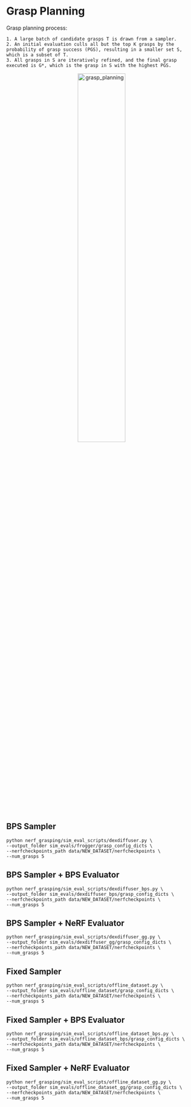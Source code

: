 # Grasp Planning

Grasp planning process:

```
1. A large batch of candidate grasps T is drawn from a sampler.
2. An initial evaluation culls all but the top K grasps by the probability of grasp success (PGS), resulting in a smaller set S, which is a subset of T.
3. All grasps in S are iteratively refined, and the final grasp executed is G*, which is the grasp in S with the highest PGS.
```

<p align="center">
  <img src="https://github.com/tylerlum/get_a_grip_release/assets/26510814/c1fde4fb-b7d8-42de-bdb5-91f842b5be8f" alt="grasp_planning" style="width:50%;">
</p>

## BPS Sampler

```
python nerf_grasping/sim_eval_scripts/dexdiffuser.py \
--output_folder sim_evals/frogger/grasp_config_dicts \
--nerfcheckpoints_path data/NEW_DATASET/nerfcheckpoints \
--num_grasps 5
```

## BPS Sampler + BPS Evaluator

```
python nerf_grasping/sim_eval_scripts/dexdiffuser_bps.py \
--output_folder sim_evals/dexdiffuser_bps/grasp_config_dicts \
--nerfcheckpoints_path data/NEW_DATASET/nerfcheckpoints \
--num_grasps 5
```

## BPS Sampler + NeRF Evaluator

```
python nerf_grasping/sim_eval_scripts/dexdiffuser_gg.py \
--output_folder sim_evals/dexdiffuser_gg/grasp_config_dicts \
--nerfcheckpoints_path data/NEW_DATASET/nerfcheckpoints \
--num_grasps 5
```

## Fixed Sampler

```
python nerf_grasping/sim_eval_scripts/offline_dataset.py \
--output_folder sim_evals/offline_dataset/grasp_config_dicts \
--nerfcheckpoints_path data/NEW_DATASET/nerfcheckpoints \
--num_grasps 5
```

## Fixed Sampler + BPS Evaluator

```
python nerf_grasping/sim_eval_scripts/offline_dataset_bps.py \
--output_folder sim_evals/offline_dataset_bps/grasp_config_dicts \
--nerfcheckpoints_path data/NEW_DATASET/nerfcheckpoints \
--num_grasps 5
```

## Fixed Sampler + NeRF Evaluator

```
python nerf_grasping/sim_eval_scripts/offline_dataset_gg.py \
--output_folder sim_evals/offline_dataset_gg/grasp_config_dicts \
--nerfcheckpoints_path data/NEW_DATASET/nerfcheckpoints \
--num_grasps 5
```
